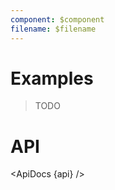 ```yaml
---
component: $component
filename: $filename
---
```


<script lang="ts">
	import { ApiDocs } from 'svelte-ux';

	import api from '$lib/components/ClipPath.svelte?raw&sveld';

	import Chart, { Svg } from '$lib/components/Chart.svelte';

	import Preview from '$lib/docs/Preview.svelte';
</script>

# Examples

> TODO

# API

<ApiDocs {api} />
